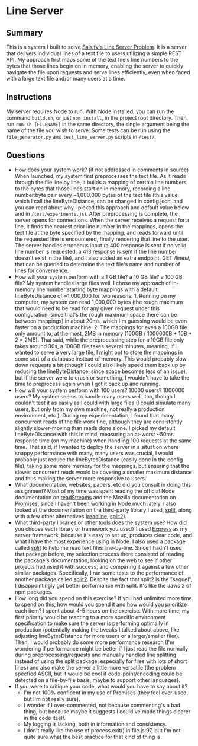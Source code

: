 # Line Server
## Summary
This is a system I built to solve [Salsify's Line Server Problem](https://salsify.github.io/line-server.html). It is a server that delivers individual lines of a text file to users utilizing a simple REST API. My approach first maps some of the text file's line numbers to the bytes that those lines begin on in memory, enabling the server to quickly navigate the file upon requests and serve lines efficiently, even when faced with a large text file and/or many users at a time.

## Instructions
My server requires Node to run. With Node installed, you can run the command `build.sh`, or just `npm install`, in the project root directory. Then, run `run.sh [FILENAME]` in the same directory, the single argument being the name of the file you wish to serve. Some tests can be run using the `file_generator.py` and `test_line_server.py` scripts in `/test/`.

## Questions
- How does your system work? (if not addressed in comments in source)
    When launched, my system first preprocesses the text file. As it reads through the file line by line, it builds a mapping of certain line numbers to the bytes that those lines start on in memory, recording a line number:byte pair every ~1,000,000 bytes of the text file (this value, which I call the lineByteDistance, can be changed in config.json, and you can read about why I picked this approach and default value below and in `/test/experiments.js`). After preprocessing is complete, the server opens for connections. When the server receives a request for a line, it finds the nearest prior line number in the mappings, opens the text file at the byte specified by the mapping, and reads forward until the requested line is encountered, finally rendering that line to the user. The server handles erroneous input (a 400 response is sent if no valid line number is requested; a 413 response is sent if the line number doesn't exist in the file), and I also added an extra endpoint, GET /lines/, that can be queried to determine the text file's name and number of lines for convenience.
- How will your system perform with a 1 GB file? a 10 GB file? a 100 GB file?
    My system handles large files well. I chose my approach of in-memory line number:starting byte mappings with a default lineByteDistance of ~1,000,000 for two reasons:
        1. Running on my computer, my system can read 1,000,000 bytes (the rough maximum that would need to be read for any given request under this configuration, since that's the rough maximum space there can be between mappings) in about 20ms, which I'm guessing would be even faster on a production machine.
        2. The mappings for even a 100GB file only amount to, at the most, 2MB in memory (100GB / 1000000B * 10B * 2 = 2MB).
    That said, while the preprocessing step for a 10GB file only takes around 30s, a 100GB file takes several minutes, meaning, if I wanted to serve a very large file, I might opt to store the mappings in some sort of a database instead of memory. This would probably slow down requests a bit (though I could also likely speed them back up by reducing the lineByteDistance, since space becomes less of an issue), but if the server were to crash or something, I wouldn't have to take the time to preprocess again when I got it back up and running.
- How will your system perform with 100 users? 10000 users? 1000000 users?
    My system seems to handle many users well, too, though I couldn't test it as easily as I could with large files (I could simulate many users, but only from my own machine, not really a production environment, etc.). During my experimentation, I found that many concurrent reads of the file work fine, although they are consistently slightly slower-moving than reads done alone. I picked my default lineByteDistance with this in mind, measuring an at-worst ~50ms response time (on my machine) when handling 100 requests at the same time. That said, if I wanted to deploy the server in a situation where snappy performance with many, many users was crucial, I would probably just reduce the lineBytesDistance (easily done in the config file), taking some more memory for the mappings, but ensuring that the slower concurrent reads would be covering a smaller maximum distance and thus making the server more responsive to users.
- What documentation, websites, papers, etc did you consult in doing this assignment?
    Most of my time was spent reading the official Node documentation on [readStreams](https://nodejs.org/api/stream.html) and the Mozilla documentation on [Promises](https://developer.mozilla.org/en-US/docs/Web/JavaScript/Reference/Global_Objects/Promise), since I haven't been working in Node much lately. I also looked at the documentation on the third-party library I used, [split](https://www.npmjs.com/package/split), along with a few other alternatives ([readline](https://nodejs.org/api/readline.html), [split2](https://github.com/mcollina/split2)).
- What third-party libraries or other tools does the system use? How did you choose each library or framework you used?
    I used [Express](https://expressjs.com/) as my server framework, because it's easy to set up, produces clear code, and what I have the most experience using in Node. I also used a package called [split](https://www.npmjs.com/package/split) to help me read text files line-by-line. Since I hadn't used that package before, my selection process there consisted of reading the package's documentation, looking on the web to see if other projects had used it with success, and comparing it against a few other similar packages. Specifically, I ran some tests to the performance of another package called [split2](https://github.com/mcollina/split2). Despite the fact that split2 is the "sequel", I disappointingly got better performance with split. It's like the Jaws 2 of npm packages.
- How long did you spend on this exercise? If you had unlimited more time to spend on this, how would you spend it and how would you prioritize each item?
    I spent about 4-5 hours on the exercise. With more time, my first priority would be reacting to a more specific environment specification to make sure the server is performing optimally in production (potentially making the tweaks I talked about above, like adjusting lineBytesDistance for more users or a larger/smaller filer). Then, I would probably do some more performance research (I'm wondering if performance might be better if I just read the file normally during preprocessing/requests and manually handled line splitting instead of using the split package, especially for files with lots of short lines) and also make the server a little more versatile (the problem specfied ASCII, but it would be cool if code-point/encoding could be detected on a file-by-file basis, maybe to support other languages).
- If you were to critique your code, what would you have to say about it?
    - I'm not 100% confident in my use of Promises (they feel over-used, but I'm not really sure).
    - I wonder if I over-commented, not because commenting's a bad thing, but because maybe it suggests I could've made things clearer in the code itself.
    - My logging is lacking, both in information and consistency.
    - I don't really like the use of process.exit() in file.js:97, but I'm not quite sure what the best practice for that kind of thing is.